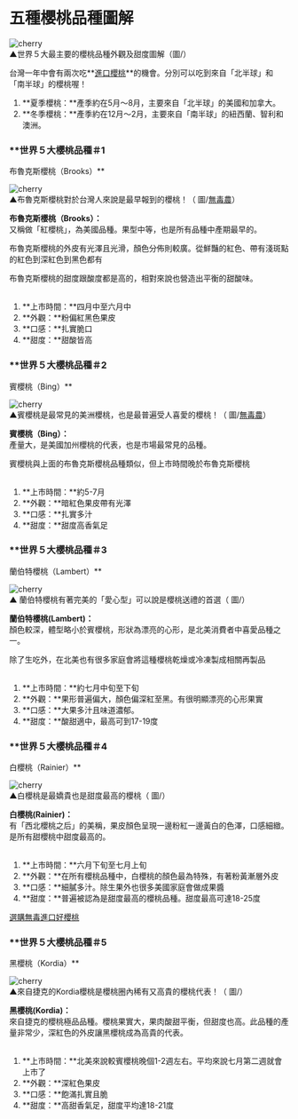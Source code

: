 # 五種櫻桃品種圖解

![cherry](https://share.jwint.net/doc/cherry_files/202311160734187081.webp)  
▲世界５大最主要的櫻桃品種外觀及甜度圖解（圖/）

台灣一年中會有兩次吃**[進口櫻桃](/?key=%E6%AB%BB%E6%A1%83&type=0)**的機會。分別可以吃到來自「北半球」和「南半球」的櫻桃喔！

1. **夏季櫻桃：**產季約在5月～8月，主要來自「北半球」的美國和加拿大。
2. **冬季櫻桃：**產季約在12月～2月，主要來自「南半球」的紐西蘭、智利和澳洲。

### **世界５大櫻桃品種＃1

布魯克斯櫻桃（Brooks）**

![cherry](https://share.jwint.net/doc/cherry_files/202311160721293001.webp)  
▲布魯克斯櫻桃對於台灣人來說是最早報到的櫻桃！（ 圖/[無毒農](/Search?key=%E6%AB%BB%E6%A1%83&type=0)）  

**布魯克斯櫻桃（Brooks）：**  
又稱做「紅櫻桃」，為美國品種。果型中等，也是所有品種中產期最早的。  

布魯克斯櫻桃的外皮有光澤且光滑，顏色分佈則較廣。從鮮豔的紅色、帶有淺斑點的紅色到深紅色到黑色都有  

布魯克斯櫻桃的甜度跟酸度都是高的，相對來說也營造出平衡的甜酸味。  
 

1. **上市時間：**四月中至六月中
2. **外觀：**粉偏紅黑色果皮
3. **口感：**扎實脆口
4. **甜度：**甜酸皆高

### **世界５大櫻桃品種＃2

賓櫻桃（Bing）**

![cherry](https://share.jwint.net/doc/cherry_files/202311160723199601.webp)  
▲賓櫻桃是最常見的美洲櫻桃，也是最普遍受人喜愛的櫻桃！（ 圖/[無毒農](/Search?key=%E6%AB%BB%E6%A1%83&type=0)）  

**賓櫻桃（Bing）：**  
產量大，是美國加州櫻桃的代表，也是市場最常見的品種。  

賓櫻桃與上面的布魯克斯櫻桃品種類似，但上市時間晚於布魯克斯櫻桃  
 

1. **上市時間：**約5-7月
2. **外觀：**暗紅色果皮帶有光澤
3. **口感：**扎實多汁
4. **甜度：**甜度高香氣足

### **世界５大櫻桃品種＃3

蘭伯特櫻桃（Lambert）**

![cherry](https://share.jwint.net/doc/cherry_files/202311160723408439.webp)  
▲ 蘭伯特櫻桃有著完美的「愛心型」可以說是櫻桃送禮的首選（ 圖/）  

**蘭伯特櫻桃(Lambert)：**  
顏色較深，體型略小於賓櫻桃，形狀為漂亮的心形，是北美消費者中喜愛品種之一。  

除了生吃外，在北美也有很多家庭會將這種櫻桃乾燥或冷凍製成相關再製品  
 

1. **上市時間：**約七月中旬至下旬
2. **外觀：**果形普遍偏大，顏色偏深紅至黑。有很明顯漂亮的心形果實
3. **口感：**大果多汁且味道濃郁。
4. **甜度：**酸甜適中，最高可到17-19度

### **世界５大櫻桃品種＃4

白櫻桃（Rainier）**

![cherry](https://share.jwint.net/doc/cherry_files/202311160723582186.webp)  
▲白櫻桃是最嬌貴也是甜度最高的櫻桃（ 圖/）  

**白櫻桃(Rainier)：**  
有「西北櫻桃之后」的美稱，果皮顏色呈現一邊粉紅一邊黃白的色澤，口感細緻。是所有甜櫻桃中甜度最高的。  
 

1. **上市時間：**六月下旬至七月上旬
2. **外觀：**在所有櫻桃品種中，白櫻桃的顏色最為特殊，有著粉黃漸層外皮
3. **口感：**細膩多汁。除生果外也很多美國家庭會做成果醬
4. **甜度：**普遍被認為是甜度最高的櫻桃品種。甜度最高可達18-25度

[選購無毒進口好櫻桃](/)

### **世界５大櫻桃品種＃5

黑櫻桃（Kordia）**

![cherry](https://share.jwint.net/doc/cherry_files/202311160724176637.webp)  
▲來自捷克的Kordia櫻桃是櫻桃圈內稀有又高貴的櫻桃代表！（ 圖/）  

**黑櫻桃(Kordia)：**  
來自捷克的櫻桃極品品種。櫻桃果實大，果肉酸甜平衡，但甜度也高。此品種的產量非常少，深紅色的外皮讓黑櫻桃成為高貴的代表。  
 

1. **上市時間：**北美來說較賓櫻桃晚個1-2週左右。平均來說七月第二週就會上市了
2. **外觀：**深紅色果皮
3. **口感：**飽滿扎實且脆
4. **甜度：**高甜香氣足，甜度平均達18-21度
